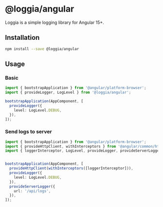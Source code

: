 # @loggia/angular

Loggia is a simple logging library for Angular 15+.

## Installation

```bash
npm install --save @loggia/angular
```

## Usage

### Basic

```typescript
import { bootstrapApplication } from '@angular/platform-browser';
import { provideLogger, LogLevel } from '@loggia/angular';

bootstrapApplication(AppComponent, [
  provideLogger({
    level: LogLevel.DEBUG,
  }),
]);
```

### Send logs to server

```typescript
import { bootstrapApplication } from '@angular/platform-browser';
import { provideHttpClient, withInterceptors } from '@angular/common/http';
import { loggerInterceptor, LogLevel, provideLogger, provideServerLogger } from '@loggia/angular';


bootstrapApplication(AppComponent, [
  provideHttpClient(withInterceptors([loggerInterceptor])),
  provideLogger({
    level: LogLevel.DEBUG,
  }),
  provideServerLogger({
    url: '/api/logs',
  }),
]);
```
